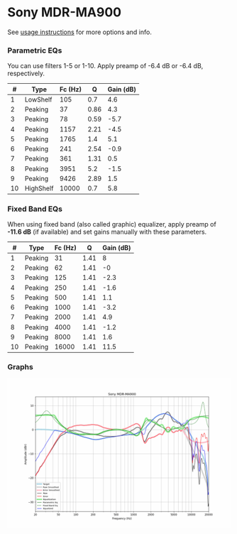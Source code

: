 # Sony MDR-MA900
See [usage instructions](https://github.com/jaakkopasanen/AutoEq#usage) for more options and info.

### Parametric EQs
You can use filters 1-5 or 1-10. Apply preamp of -6.4 dB or -6.4 dB, respectively.

|   # | Type      |   Fc (Hz) |    Q |   Gain (dB) |
|-----|-----------|-----------|------|-------------|
|   1 | LowShelf  |       105 | 0.7  |         4.6 |
|   2 | Peaking   |        37 | 0.86 |         4.3 |
|   3 | Peaking   |        78 | 0.59 |        -5.7 |
|   4 | Peaking   |      1157 | 2.21 |        -4.5 |
|   5 | Peaking   |      1765 | 1.4  |         5.1 |
|   6 | Peaking   |       241 | 2.54 |        -0.9 |
|   7 | Peaking   |       361 | 1.31 |         0.5 |
|   8 | Peaking   |      3951 | 5.2  |        -1.5 |
|   9 | Peaking   |      9426 | 2.89 |         1.5 |
|  10 | HighShelf |     10000 | 0.7  |         5.8 |

### Fixed Band EQs
When using fixed band (also called graphic) equalizer, apply preamp of **-11.6 dB** (if available) and set gains manually with these parameters.

|   # | Type    |   Fc (Hz) |    Q |   Gain (dB) |
|-----|---------|-----------|------|-------------|
|   1 | Peaking |        31 | 1.41 |         8   |
|   2 | Peaking |        62 | 1.41 |        -0   |
|   3 | Peaking |       125 | 1.41 |        -2.3 |
|   4 | Peaking |       250 | 1.41 |        -1.6 |
|   5 | Peaking |       500 | 1.41 |         1.1 |
|   6 | Peaking |      1000 | 1.41 |        -3.2 |
|   7 | Peaking |      2000 | 1.41 |         4.9 |
|   8 | Peaking |      4000 | 1.41 |        -1.2 |
|   9 | Peaking |      8000 | 1.41 |         1.6 |
|  10 | Peaking |     16000 | 1.41 |        11.5 |

### Graphs
![](./Sony%20MDR-MA900.png)
